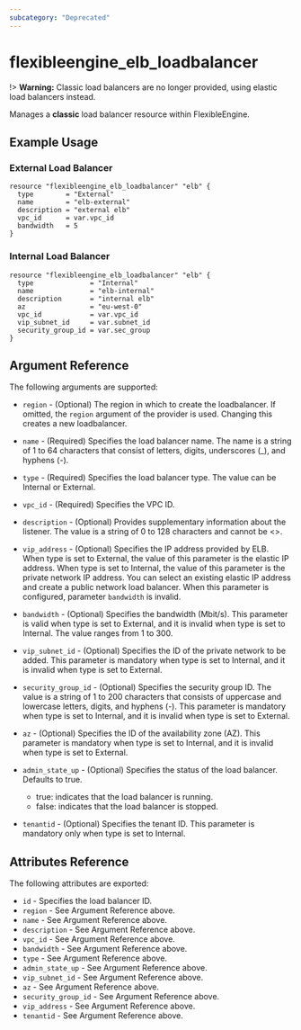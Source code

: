 ```yaml
---
subcategory: "Deprecated"
---
```


# flexibleengine_elb_loadbalancer

!> **Warning:** Classic load balancers are no longer provided, using elastic load balancers instead.

Manages a **classic** load balancer resource within FlexibleEngine.

## Example Usage

### External Load Balancer

```hcl
resource "flexibleengine_elb_loadbalancer" "elb" {
  type        = "External"
  name        = "elb-external"
  description = "external elb"
  vpc_id      = var.vpc_id
  bandwidth   = 5
}
```

### Internal Load Balancer

```hcl
resource "flexibleengine_elb_loadbalancer" "elb" {
  type              = "Internal"
  name              = "elb-internal"
  description       = "internal elb"
  az                = "eu-west-0"
  vpc_id            = var.vpc_id
  vip_subnet_id     = var.subnet_id
  security_group_id = var.sec_group
}
```

## Argument Reference

The following arguments are supported:

* `region` - (Optional) The region in which to create the loadbalancer. If
    omitted, the `region` argument of the provider is used. Changing this
    creates a new loadbalancer.

* `name` - (Required) Specifies the load balancer name. The name is a string
    of 1 to 64 characters that consist of letters, digits, underscores (_),
    and hyphens (-).

* `type` - (Required) Specifies the load balancer type. The value can be
    Internal or External.

* `vpc_id` - (Required) Specifies the VPC ID.

* `description` - (Optional) Provides supplementary information about the
    listener. The value is a string of 0 to 128 characters and cannot be <>.

* `vip_address` - (Optional) Specifies the IP address provided by ELB.
    When type is set to External, the value of this parameter is the elastic
    IP address. When type is set to Internal, the value of this parameter is
    the private network IP address. You can select an existing elastic IP address
    and create a public network load balancer. When this parameter is configured,
    parameter `bandwidth` is invalid.

* `bandwidth` - (Optional) Specifies the bandwidth (Mbit/s). This parameter
    is valid when type is set to External, and it is invalid when type
    is set to Internal. The value ranges from 1 to 300.

* `vip_subnet_id` - (Optional) Specifies the ID of the private network
    to be added. This parameter is mandatory when type is set to Internal,
    and it is invalid when type is set to External.

* `security_group_id` - (Optional) Specifies the security group ID. The
    value is a string of 1 to 200 characters that consists of uppercase and
    lowercase letters, digits, and hyphens (-). This parameter is mandatory
    when type is set to Internal, and it is invalid when type is set to External.

* `az` - (Optional) Specifies the ID of the availability zone (AZ). This
    parameter is mandatory when type is set to Internal, and it is invalid
    when type is set to External.

* `admin_state_up` - (Optional) Specifies the status of the load balancer. Defaults to true.
    + true: indicates that the load balancer is running.
    + false: indicates that the load balancer is stopped.

* `tenantid` - (Optional) Specifies the tenant ID. This parameter is mandatory
    only when type is set to Internal.

## Attributes Reference

The following attributes are exported:

* `id` - Specifies the load balancer ID.
* `region` - See Argument Reference above.
* `name` - See Argument Reference above.
* `description` - See Argument Reference above.
* `vpc_id` - See Argument Reference above.
* `bandwidth` - See Argument Reference above.
* `type` - See Argument Reference above.
* `admin_state_up` - See Argument Reference above.
* `vip_subnet_id` - See Argument Reference above.
* `az` - See Argument Reference above.
* `security_group_id` - See Argument Reference above.
* `vip_address` - See Argument Reference above.
* `tenantid` - See Argument Reference above.
